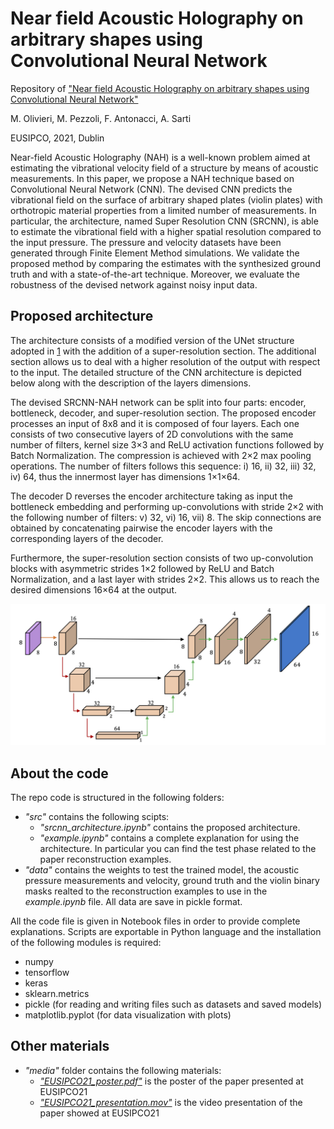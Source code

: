 # Near field Acoustic Holography on arbitrary shapes using Convolutional Neural Network
Repository of ["Near field Acoustic Holography on arbitrary shapes using Convolutional Neural Network"](https://eurasip.org/Proceedings/Eusipco/Eusipco2021/pdfs/0000121.pdf) 

M. Olivieri, M. Pezzoli, F. Antonacci, A. Sarti

EUSIPCO, 2021, Dublin

Near-field Acoustic Holography (NAH) is a well-known problem aimed at estimating the vibrational velocity field of a structure by means of acoustic measurements. In this paper, we propose a NAH technique based on Convolutional Neural Network (CNN). The devised CNN predicts the vibrational field on the surface of arbitrary shaped plates (violin plates) with orthotropic material properties from a limited number of measurements. In particular, the architecture, named Super Resolution CNN (SRCNN), is able to estimate the vibrational field with a higher spatial resolution compared to the input pressure. The pressure and velocity datasets have been generated through Finite Element Method simulations. We validate the proposed method by comparing the estimates with the synthesized ground truth and with a state-of-the-art technique. Moreover, we evaluate the robustness of the devised network against noisy input data.

## Proposed architecture
The architecture consists of a modified version of the UNet structure adopted in [1](https://github.com/polimi-ispl/nah-cnn) with the addition of a super-resolution section. The additional section allows us to deal with a higher resolution of the output with respect to the input. 
The detailed structure of the CNN architecture is depicted below along with the description of the layers dimensions.

The devised SRCNN-NAH network can be split into four parts: encoder, bottleneck, decoder, and super-resolution section.
The proposed encoder processes an input of 8x8 and it is composed of four layers. Each one consists of two consecutive layers of 2D convolutions with the same number of filters, kernel size 3×3 and ReLU activation functions followed by Batch Normalization. The compression is achieved with 2×2 max pooling operations. The number of filters follows this sequence: i) 16, ii) 32, iii) 32, iv) 64, thus the innermost layer has dimensions 1×1×64.

The decoder D reverses the encoder architecture taking as input the bottleneck embedding and performing up-convolutions with stride 2×2 with the following number of filters: v) 32, vi) 16, vii) 8. The skip connections are obtained by concatenating pairwise the encoder layers with the corresponding layers of the decoder.

Furthermore, the super-resolution section consists of two up-convolution blocks with asymmetric strides 1×2 followed by ReLU and Batch Normalization, and a last layer with strides 2×2. This allows us to reach the desired dimensions 16×64 at the output.

![alt text](https://github.com/polimi-ispl/nah-srcnn/blob/main/images/srcnn_architecture.png)

## About the code
The repo code is structured in the following folders:

* _"src"_ contains the following scipts:
  * _"srcnn_architecture.ipynb"_ contains the proposed architecture.
  * _"example.ipynb"_ contains a complete explanation for using the architecture. In particular you can find the test phase related to the paper reconstruction examples.
* _"data"_ contains the weights to test the trained model, the acoustic pressure measurements and velocity, ground truth and the violin binary masks realted to the reconstruction examples to use in the _example.ipynb_ file. All data are save in pickle format.

All the code file is given in Notebook files in order to provide complete explanations.
Scripts are exportable in Python language and the installation of the following modules is required:
* numpy
* tensorflow
* keras
* sklearn.metrics
* pickle (for reading and writing files such as datasets and saved models)
* matplotlib.pyplot (for data visualization with plots)

## Other materials
* _"media"_ folder contains the following materials:
  * [_"EUSIPCO21_poster.pdf"_](https://github.com/polimi-ispl/nah-srcnn/blob/main/media/EUSIPCO21_poster.pdf) is the poster of the paper presented at EUSIPCO21
  * [_"EUSIPCO21_presentation.mov"_](https://github.com/polimi-ispl/nah-srcnn/blob/main/media/EUSIPCO21_presentation.mov) is the video presentation of the paper showed at EUSIPCO21
